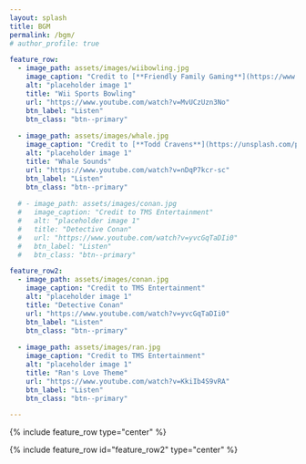```yaml
---
layout: splash
title: BGM
permalink: /bgm/
# author_profile: true 

feature_row:
  - image_path: assets/images/wiibowling.jpg
    image_caption: "Credit to [**Friendly Family Gaming**](https://www.familyfriendlygaming.com/Images/2013/Wii%20Sports%20Club.html)"
    alt: "placeholder image 1"
    title: "Wii Sports Bowling"
    url: "https://www.youtube.com/watch?v=MvUCzUzn3No"
    btn_label: "Listen"
    btn_class: "btn--primary"
    
  - image_path: assets/images/whale.jpg
    image_caption: "Credit to [**Todd Cravens**](https://unsplash.com/photos/lwACYK8ScmA)"
    alt: "placeholder image 1"
    title: "Whale Sounds"
    url: "https://www.youtube.com/watch?v=nDqP7kcr-sc"
    btn_label: "Listen"
    btn_class: "btn--primary"
    
  # - image_path: assets/images/conan.jpg
  #   image_caption: "Credit to TMS Entertainment"
  #   alt: "placeholder image 1"
  #   title: "Detective Conan"
  #   url: "https://www.youtube.com/watch?v=yvcGqTaDIi0"
  #   btn_label: "Listen"
  #   btn_class: "btn--primary"

feature_row2:
  - image_path: assets/images/conan.jpg
    image_caption: "Credit to TMS Entertainment"
    alt: "placeholder image 1"
    title: "Detective Conan"
    url: "https://www.youtube.com/watch?v=yvcGqTaDIi0"
    btn_label: "Listen"
    btn_class: "btn--primary"
  
  - image_path: assets/images/ran.jpg
    image_caption: "Credit to TMS Entertainment"
    alt: "placeholder image 1"
    title: "Ran's Love Theme"
    url: "https://www.youtube.com/watch?v=KkiIb4S9vRA"
    btn_label: "Listen"
    btn_class: "btn--primary"

---
```


{% include feature_row type="center" %}

{% include feature_row id="feature_row2" type="center" %}